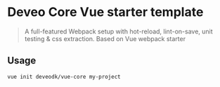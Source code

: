 # Deveo Core Vue starter template

> A full-featured Webpack setup with hot-reload, lint-on-save, unit testing & css extraction. Based on Vue webpack starter

## Usage

``` bash
vue init deveodk/vue-core my-project
```
